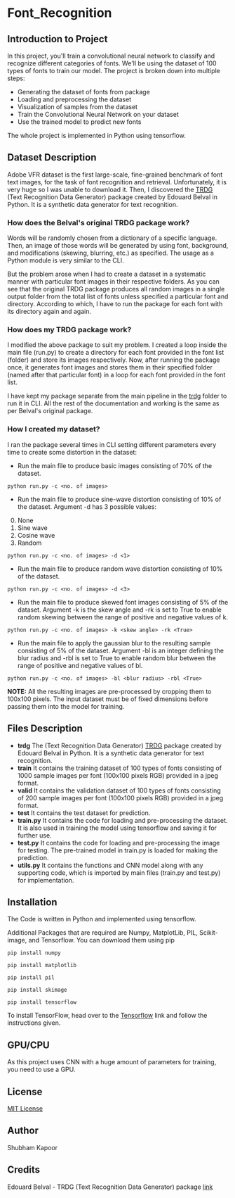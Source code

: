 # Font_Recognition

## Introduction to Project

In this project, you'll train a convolutional neural network to classify and recognize different categories of fonts. We'll be using the dataset of 100 types of fonts to train our model.
The project is broken down into multiple steps:
- Generating the dataset of fonts from package
- Loading and preprocessing the dataset
- Visualization of samples from the dataset
- Train the Convolutional Neural Network on your dataset
- Use the trained model to predict new fonts

The whole project is implemented in Python using tensorflow.

## Dataset Description

Adobe VFR dataset is the first large-scale, fine-grained benchmark of font text images, for the task of font recognition and retrieval. Unfortunately, it is very huge so I was unable to download it. Then, I discovered the [TRDG](https://textrecognitiondatagenerator.readthedocs.io/en/latest/index.html) (Text Recognition Data Generator) package created by Edouard Belval in Python. It is a synthetic data generator for text recognition.

### How does the Belval's original TRDG package work?

Words will be randomly chosen from a dictionary of a specific language. Then, an image of those words will be generated by using font, background, and modifications (skewing, blurring, etc.) as specified.
The usage as a Python module is very similar to the CLI.

But the problem arose when I had to create a dataset in a systematic manner with particular font images in their respective folders. As you can see that the original TRDG package produces all random images in a single output folder from the total list of fonts unless specified a particular font and directory. According to which, I have to run the package for each font with its directory again and again.

### How does my TRDG package work?

I modified the above package to suit my problem. I created a loop inside the main file (run.py) to create a directory for each font provided in the font list (folder) and store its images respectively. Now, after running the package once, it generates font images and stores them in their specified folder (named after that particular font) in a loop for each font provided in the font list. 

I have kept my package separate from the main pipeline in the [trdg](https://github.com/imshubhamkapoor/Font_Recognition/tree/master/trdg) folder to run it in CLI. All the rest of the documentation and working is the same as per Belval's original package.

### How I created my dataset?

I ran the package several times in CLI setting different parameters every time to create some distortion in the dataset:
- Run the main file to produce basic images consisting of 70% of the dataset. 

`python run.py -c <no. of images>`

- Run the main file to produce sine-wave distortion consisting of 10% of the dataset. Argument -d has 3 possible values:
0. None
1. Sine wave
2. Cosine wave
3. Random

`python run.py -c <no. of images> -d <1>`

- Run the main file to produce random wave distortion consisting of 10% of the dataset. 

`python run.py -c <no. of images> -d <3>`

- Run the main file to produce skewed font images consisting of 5% of the dataset. Argument -k is the skew angle and -rk is set to True to enable random skewing between the range of positive and negative values of k.

`python run.py -c <no. of images> -k <skew angle> -rk <True>`

- Run the main file to apply the gaussian blur to the resulting sample consisting of 5% of the dataset. Argument -bl is an integer defining the blur radius and -rbl is set to True to enable random blur between the range of positive and negative values of bl.

`python run.py -c <no. of images> -bl <blur radius> -rbl <True>`

**NOTE:** All the resulting images are pre-processed by cropping them to 100x100 pixels. The input dataset must be of fixed dimensions before passing them into the model for training.

## Files Description

- **trdg** The (Text Recognition Data Generator) [TRDG](https://textrecognitiondatagenerator.readthedocs.io/en/latest/index.html) package created by Edouard Belval in Python. It is a synthetic data generator for text recognition.
- **train** It contains the training dataset of 100 types of fonts consisting of 1000 sample images per font (100x100 pixels RGB) provided in a jpeg format.
- **valid** It contains the validation dataset of 100 types of fonts consisting of 200 sample images per font (100x100 pixels RGB) provided in a jpeg format.
- **test** It contains the test dataset for prediction.
- **train.py** It contains the code for loading and pre-processing the dataset. It is also used in training the model using tensorflow and saving it for further use.
- **test.py** It contains the code for loading and pre-processing the image for testing. The pre-trained model in train.py is loaded for making the prediction.
- **utils.py** It contains the functions and CNN model along with any supporting code, which is imported by main files (train.py and test.py) for implementation.
## Installation
The Code is written in Python and implemented using tensorflow.

Additional Packages that are required are Numpy, MatplotLib, PIL, Scikit-image, and Tensorflow. You can download them using pip

`pip install numpy`

`pip install matplotlib`

`pip install pil`

`pip install skimage`

`pip install tensorflow`

To install TensorFlow, head over to the [Tensorflow](https://www.tensorflow.org/install/pip) link and follow the instructions given.

## GPU/CPU

As this project uses CNN with a huge amount of parameters for training, you need to use a GPU.

## License
[MIT License](https://github.com/imshubhamkapoor/Font_Recognition/blob/master/LICENSE)

## Author
Shubham Kapoor

## Credits
Edouard Belval - TRDG (Text Recognition Data Generator) package [link](https://textrecognitiondatagenerator.readthedocs.io/en/latest/index.html)
